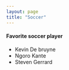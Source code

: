 ```yaml
---
layout: page
title: "Soccer"
---
```


#### Favorite soccer player
- Kevin De bruyne
- Ngoro Kante
- Steven Gerrard


